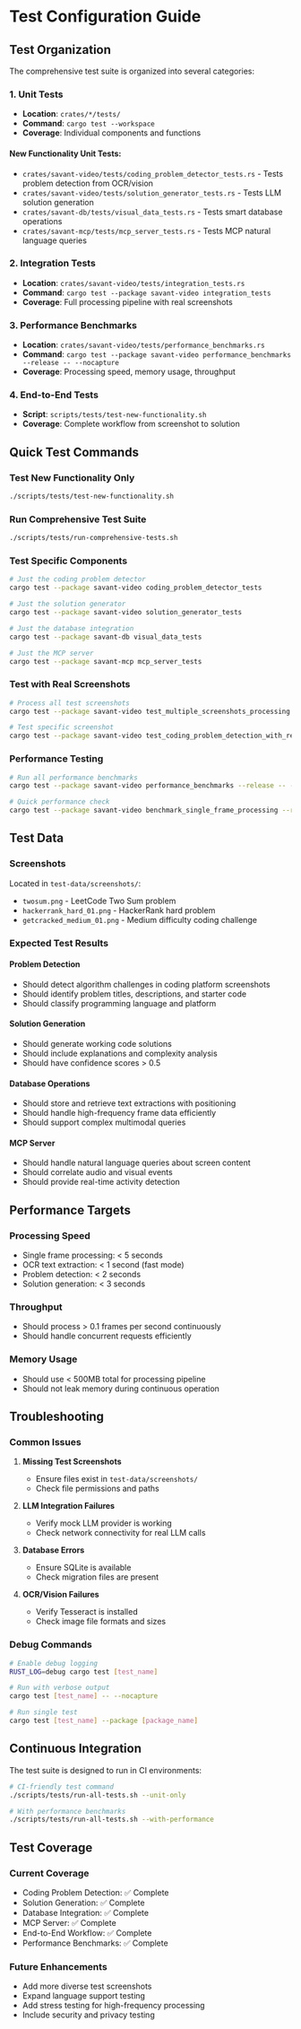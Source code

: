 # Test Configuration Guide

## Test Organization

The comprehensive test suite is organized into several categories:

### 1. Unit Tests
- **Location**: `crates/*/tests/`
- **Command**: `cargo test --workspace`
- **Coverage**: Individual components and functions

#### New Functionality Unit Tests:
- `crates/savant-video/tests/coding_problem_detector_tests.rs` - Tests problem detection from OCR/vision
- `crates/savant-video/tests/solution_generator_tests.rs` - Tests LLM solution generation
- `crates/savant-db/tests/visual_data_tests.rs` - Tests smart database operations
- `crates/savant-mcp/tests/mcp_server_tests.rs` - Tests MCP natural language queries

### 2. Integration Tests
- **Location**: `crates/savant-video/tests/integration_tests.rs`
- **Command**: `cargo test --package savant-video integration_tests`
- **Coverage**: Full processing pipeline with real screenshots

### 3. Performance Benchmarks
- **Location**: `crates/savant-video/tests/performance_benchmarks.rs`
- **Command**: `cargo test --package savant-video performance_benchmarks --release -- --nocapture`
- **Coverage**: Processing speed, memory usage, throughput

### 4. End-to-End Tests
- **Script**: `scripts/tests/test-new-functionality.sh`
- **Coverage**: Complete workflow from screenshot to solution

## Quick Test Commands

### Test New Functionality Only
```bash
./scripts/tests/test-new-functionality.sh
```

### Run Comprehensive Test Suite
```bash
./scripts/tests/run-comprehensive-tests.sh
```

### Test Specific Components
```bash
# Just the coding problem detector
cargo test --package savant-video coding_problem_detector_tests

# Just the solution generator
cargo test --package savant-video solution_generator_tests

# Just the database integration
cargo test --package savant-db visual_data_tests

# Just the MCP server
cargo test --package savant-mcp mcp_server_tests
```

### Test with Real Screenshots
```bash
# Process all test screenshots
cargo test --package savant-video test_multiple_screenshots_processing --release -- --nocapture

# Test specific screenshot
cargo test --package savant-video test_coding_problem_detection_with_real_screenshot --release -- --nocapture
```

### Performance Testing
```bash
# Run all performance benchmarks
cargo test --package savant-video performance_benchmarks --release -- --nocapture

# Quick performance check
cargo test --package savant-video benchmark_single_frame_processing --release -- --nocapture
```

## Test Data

### Screenshots
Located in `test-data/screenshots/`:
- `twosum.png` - LeetCode Two Sum problem
- `hackerrank_hard_01.png` - HackerRank hard problem
- `getcracked_medium_01.png` - Medium difficulty coding challenge

### Expected Test Results

#### Problem Detection
- Should detect algorithm challenges in coding platform screenshots
- Should identify problem titles, descriptions, and starter code
- Should classify programming language and platform

#### Solution Generation
- Should generate working code solutions
- Should include explanations and complexity analysis
- Should have confidence scores > 0.5

#### Database Operations
- Should store and retrieve text extractions with positioning
- Should handle high-frequency frame data efficiently
- Should support complex multimodal queries

#### MCP Server
- Should handle natural language queries about screen content
- Should correlate audio and visual events
- Should provide real-time activity detection

## Performance Targets

### Processing Speed
- Single frame processing: < 5 seconds
- OCR text extraction: < 1 second (fast mode)
- Problem detection: < 2 seconds
- Solution generation: < 3 seconds

### Throughput
- Should process > 0.1 frames per second continuously
- Should handle concurrent requests efficiently

### Memory Usage
- Should use < 500MB total for processing pipeline
- Should not leak memory during continuous operation

## Troubleshooting

### Common Issues

1. **Missing Test Screenshots**
   - Ensure files exist in `test-data/screenshots/`
   - Check file permissions and paths

2. **LLM Integration Failures**
   - Verify mock LLM provider is working
   - Check network connectivity for real LLM calls

3. **Database Errors**
   - Ensure SQLite is available
   - Check migration files are present

4. **OCR/Vision Failures**
   - Verify Tesseract is installed
   - Check image file formats and sizes

### Debug Commands

```bash
# Enable debug logging
RUST_LOG=debug cargo test [test_name]

# Run with verbose output
cargo test [test_name] -- --nocapture

# Run single test
cargo test [test_name] --package [package_name]
```

## Continuous Integration

The test suite is designed to run in CI environments:

```bash
# CI-friendly test command
./scripts/tests/run-all-tests.sh --unit-only

# With performance benchmarks
./scripts/tests/run-all-tests.sh --with-performance
```

## Test Coverage

### Current Coverage
- Coding Problem Detection: ✅ Complete
- Solution Generation: ✅ Complete
- Database Integration: ✅ Complete
- MCP Server: ✅ Complete
- End-to-End Workflow: ✅ Complete
- Performance Benchmarks: ✅ Complete

### Future Enhancements
- Add more diverse test screenshots
- Expand language support testing
- Add stress testing for high-frequency processing
- Include security and privacy testing